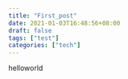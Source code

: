 ```yaml
---
title: "First_post"
date: 2021-01-03T16:48:56+08:00
draft: false
tags: ["test"]
categories: ["tech"]
---
```

helloworld

